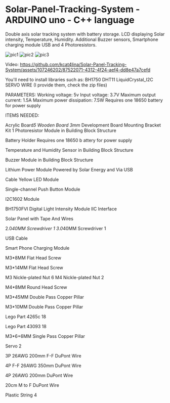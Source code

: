 # Solar-Panel-Tracking-System - ARDUINO uno - C++ language
Double axis solar tracking system with battery storage. LCD displaying Solar intensity, Temperature, Humidity. Additional Buzzer sensors, Smartphone charging module USB and 4 Photoresistors.

![pic1](https://github.com/kcat4lina/Solar-Panel-Tracking-System/assets/107246202/381790f6-8bd6-4a8d-afa9-c2201a8996e5)
![pic2](https://github.com/kcat4lina/Solar-Panel-Tracking-System/assets/107246202/6047dbca-ee5e-4701-a21e-a04d096422ad)
![pic3](https://github.com/kcat4lina/Solar-Panel-Tracking-System/assets/107246202/870b95d3-9a2b-42b3-a58a-44b3db5dd8c2)

Video:
https://github.com/kcat4lina/Solar-Panel-Tracking-System/assets/107246202/87522071-4312-4f24-aef4-dd8e47a7cefd

You'll need to install libraries such as:
BH1750
DHT11
LiquidCrystal_I2C
SERVO
WIRE
(I provide them, check the zip files)

PARAMETERS:
Working voltage: 5v
Input voltage: 3.7V
Maximum output current: 1.5A
Maximum power dissipation: 7.5W
Requires one 18650 battery for power supply



ITEMS NEEDED:


Acrylic Board*5 
Wooden Board 3mm*
Development Board
Mounting Bracket Kit 1
Photoresistor Module
in Building Block
Structure

Battery Holder
Requires one 18650 b
attery for power supply

Temperature and Humidity Sensor in
Building Block
Structure

Buzzer Module in
Building Block
Structure


Lithium
Power Module
Powered by Solar
Energy and Via USB



Cable
Yellow LED
Module


Single-channel Push
Button Module

I2C1602 Module



BH1750FVI Digital
Light Intensity Module
IIC Interface


Solar Panel with Tape
And Wires

 2.0*40MM Screwdriver 1
 3.0*40MM Screwdriver 1

USB Cable


Smart Phone Charging
Module


M3*8MM Flat Head
Screw



M3*14MM Flat Head
Screw

M3 Nickle-plated Nut 6
M4 Nickle-plated Nut 2

M4*8MM Round Head
Screw


M3*45MM Double
Pass Copper Pillar


M3*10MM Double
Pass Copper Pillar

Lego Part 4265c 18


Lego Part 43093 18

M3*6+6MM Single
Pass Copper Pillar

Servo 2

3P 26AWG 200mm F-F
DuPont Wire


4P F-F 26AWG 350mm
DuPont Wire


4P 26AWG 200mm
DuPont Wire


20cm M to F DuPont
Wire

Plastic String 4
